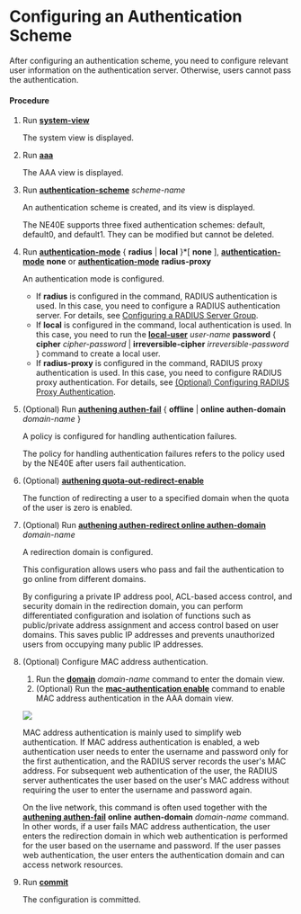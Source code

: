 Configuring an Authentication Scheme
====================================

After configuring an authentication scheme, you need to configure relevant user information on the authentication server. Otherwise, users cannot pass the authentication.

#### Procedure

1. Run [**system-view**](cmdqueryname=system-view)
   
   
   
   The system view is displayed.
2. Run [**aaa**](cmdqueryname=aaa)
   
   
   
   The AAA view is displayed.
3. Run [**authentication-scheme**](cmdqueryname=authentication-scheme) *scheme-name*
   
   
   
   An authentication scheme is created, and its view is displayed.
   
   
   
   The NE40E supports three fixed authentication schemes: default, default0, and default1. They can be modified but cannot be deleted.
4. Run [**authentication-mode**](cmdqueryname=authentication-mode) { **radius** | **local** }\*[ **none** ], [**authentication-mode**](cmdqueryname=authentication-mode) **none** or [**authentication-mode**](cmdqueryname=authentication-mode) **radius-proxy**
   
   
   
   An authentication mode is configured.
   
   
   
   * If **radius** is configured in the command, RADIUS authentication is used. In this case, you need to configure a RADIUS authentication server. For details, see [Configuring a RADIUS Server Group](dc_ne_aaa_cfg_0602.html).
   * If **local** is configured in the command, local authentication is used. In this case, you need to run the [**local-user**](cmdqueryname=local-user) *user-name* **password** { **cipher** *cipher-password* | **irreversible-cipher** *irreversible-password* } command to create a local user.
   * If **radius-proxy** is configured in the command, RADIUS proxy authentication is used. In this case, you need to configure RADIUS proxy authentication. For details, see [(Optional) Configuring RADIUS Proxy Authentication](dc_ne_aaa_cfg_0605.html).
5. (Optional) Run [**authening authen-fail**](cmdqueryname=authening+authen-fail) { **offline** | **online** **authen-domain** *domain-name* }
   
   
   
   A policy is configured for handling authentication failures.
   
   
   
   The policy for handling authentication failures refers to the policy used by the NE40E after users fail authentication.
6. (Optional) [**authening quota-out-redirect-enable**](cmdqueryname=authening+quota-out-redirect-enable)
   
   
   
   The function of redirecting a user to a specified domain when the quota of the user is zero is enabled.
7. (Optional) Run [**authening authen-redirect online authen-domain**](cmdqueryname=authening+authen-redirect+online+authen-domain) *domain-name*
   
   
   
   A redirection domain is configured.
   
   
   
   This configuration allows users who pass and fail the authentication to go online from different domains.
   
   By configuring a private IP address pool, ACL-based access control, and security domain in the redirection domain, you can perform differentiated configuration and isolation of functions such as public/private address assignment and access control based on user domains. This saves public IP addresses and prevents unauthorized users from occupying many public IP addresses.
8. (Optional) Configure MAC address authentication.
   1. Run the [**domain**](cmdqueryname=domain) *domain-name* command to enter the domain view.
   2. (Optional) Run the [**mac-authentication enable**](cmdqueryname=mac-authentication+enable) command to enable MAC address authentication in the AAA domain view.
   
   ![](../../../../public_sys-resources/note_3.0-en-us.png) 
   
   MAC address authentication is mainly used to simplify web authentication. If MAC address authentication is enabled, a web authentication user needs to enter the username and password only for the first authentication, and the RADIUS server records the user's MAC address. For subsequent web authentication of the user, the RADIUS server authenticates the user based on the user's MAC address without requiring the user to enter the username and password again.
   
   On the live network, this command is often used together with the [**authening authen-fail**](cmdqueryname=authening+authen-fail) **online** **authen-domain** *domain-name* command. In other words, if a user fails MAC address authentication, the user enters the redirection domain in which web authentication is performed for the user based on the username and password. If the user passes web authentication, the user enters the authentication domain and can access network resources.
9. Run [**commit**](cmdqueryname=commit)
   
   
   
   The configuration is committed.
